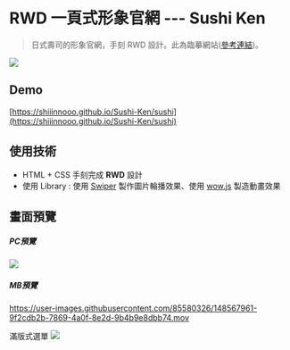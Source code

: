 # RWD 一頁式形象官網 --- Sushi Ken
> 日式壽司的形象官網，手刻 RWD 設計。此為臨摹網站([參考連結](http://www.gastrotheme.com/sushi/home-split/))。
> 
![](https://i.imgur.com/li0yipL.png)


## Demo
[https://shiiinnooo.github.io/Sushi-Ken/sushi](https://shiiinnooo.github.io/Sushi-Ken/sushi)

## 使用技術
- HTML + CSS 手刻完成 **RWD** 設計
- 使用 Library : 使用 [Swiper](https://swiperjs.com/) 製作圖片輪播效果、使用 [wow.js](https://wowjs.uk/) 製造動畫效果

## 畫面預覽

##### PC預覽
![](https://i.imgur.com/BpF9fa3.jpg)

##### MB預覽
https://user-images.githubusercontent.com/85580326/148567961-9f2cdb2b-7869-4a0f-8e2d-9b4b9e8dbb74.mov

滿版式選單
![](https://i.imgur.com/J4NzRd3.png)
